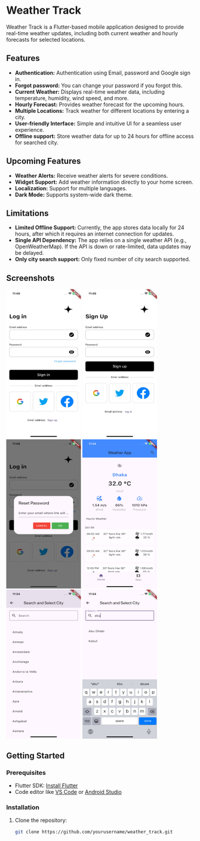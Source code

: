 # Weather Track

Weather Track is a Flutter-based mobile application designed to provide real-time weather updates, including both current weather and hourly forecasts for selected locations.

## Features

- **Authentication:** Authentication using Email, password and Google sign in.
- **Forgot password:** You can change your password if you forgot this.
- **Current Weather:** Displays real-time weather data, including temperature, humidity, wind speed, and more.
- **Hourly Forecast:** Provides weather forecast for the upcoming hours.
- **Multiple Locations:** Track weather for different locations by entering a city.
- **User-friendly Interface:** Simple and intuitive UI for a seamless user experience.
- **Offline support:** Store weather data for up to 24 hours for offline access for searched city.


## Upcoming Features

- **Weather Alerts:** Receive weather alerts for severe conditions.
- **Widget Support:** Add weather information directly to your home screen.
- **Localization:** Support for multiple languages.
- **Dark Mode:** Supports system-wide dark theme.

## Limitations

- **Limited Offline Support:** Currently, the app stores data locally for 24 hours, after which it requires an internet connection for updates.
- **Single API Dependency:** The app relies on a single weather API (e.g., OpenWeatherMap). If the API is down or rate-limited, data updates may be delayed.
- **Only city search support:** Only fixed number of city search supported.

## Screenshots

<!-- Add screenshots or UI previews once available -->
<img src="Screenshots/Image%20(7).jpeg" alt="Image description" width="200" height="400">
<img src="Screenshots/Image%20(8).jpeg" alt="Image description" width="200" height="400">
<img src="Screenshots/Image%20(9).jpeg" alt="Image description" width="200" height="400">
<img src="Screenshots/Image%20(10).jpeg" alt="Image description" width="200" height="400">
<img src="Screenshots/Image%20(11).jpeg" alt="Image description" width="200" height="400">
<img src="Screenshots/Image%20(12).jpeg" alt="Image description" width="200" height="400">



## Getting Started

### Prerequisites

- Flutter SDK: [Install Flutter](https://docs.flutter.dev/get-started/install)
- Code editor like [VS Code](https://code.visualstudio.com/) or [Android Studio](https://developer.android.com/studio)

### Installation

1. Clone the repository:

   ```bash
   git clone https://github.com/yourusername/weather_track.git

